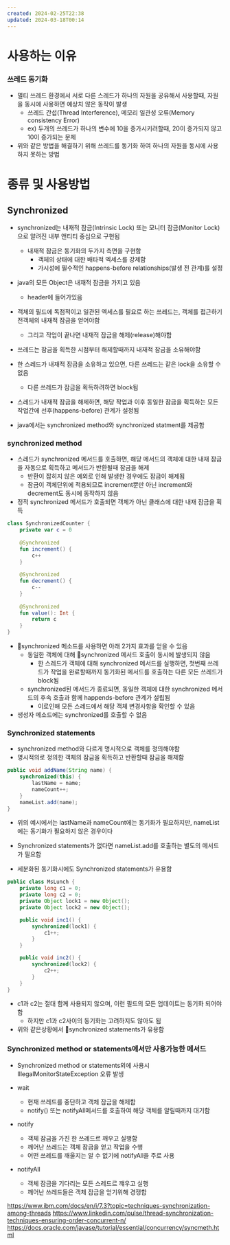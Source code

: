 ```yaml
---
created: 2024-02-25T22:38
updated: 2024-03-18T00:14
---
```

# 사용하는 이유
### 쓰레드 동기화
- 멀티 쓰레드 환경에서 서로 다른 스레드가 하나의 자원을 공유해서 사용할때, 자원을 동시에 사용하면 예상치 않은 동작이 발생
	- 쓰레드 간섭(Thread Interference), 메모리 일관성 오류(Memory consistency Error)
	- ex) 두개의 쓰레드가 하나의 변수에 10을 증가시키려할때, 20이 증가되지 않고 10이 증가되는 문제
- 위와 같은 방법을 해결하기 위해 쓰레드를 동기화 하여 하나의 자원을 동시에 사용하지 못하는 방법

# 종류 및 사용방법

## Synchronized
- synchronized는 내재적 잠금(Intrinsic Lock) 또는 모니터 잠금(Monitor Lock)으로 알려진 내부 앤티티 중심으로 구현됨
	- 내재적 잠금은 동기화의 두가지 측면을 구현함
		- 객체의 상태에 대한 배타적 엑세스를 강제함
		- 가시성에 필수적인 happens-before relationships(발생 전 관계)를 설정
- java의 모든 Object은 내재적 잠금을 가지고 있음
	- header에 들어가있음
- 객체의 필드에 독점적이고 일관된 엑세스를 필요로 하는 쓰레드는, 객체를 접근하기전객체의 내재적 잠금을 얻어야함
	- 그리고 작업이 끝나면 내재적 잠금을 해제(release)해야함
- 쓰레드는 잠금을 획득한 시점부터 해제할때까지 내재적 잠금을 소유해야함
- 한 스레드가 내재적 잠금을 소유하고 있으면, 다른 쓰레드는 같은 lock을 소유할 수 없음
	- 다른 쓰레드가 잠금을 획득하려하면 block됨
- 스레드가 내재적 잠금을 해제하면, 해당 작업과 이후 동일한 잠금을 획득하는 모든 작업간에 선후(happens-before) 관계가 설정됨

- java에서는 synchronized method와 synchronized statment를 제공함
### synchronized method
- 스레드가 synchronized 메서드를 호출하면, 해당 메서드의 객체에 대한 내재 잠금을 자동으로 획득하고 메서드가 반환될때 잠금을 해제
	- 반환이 잡히지 않은 예외로 인해 발생한 경우에도 잠금이 해제됨
	- 잠금이 객체단위에 적용되므로 increment뿐만 아닌 increment와 decrement도 동시에 동작하지 않음
- 정적 synchronized 메서드가 호출되면 객체가 아닌 클래스에 대한 내재 잠금을 획득
```kotlin
class SynchronizedCounter {  
    private var c = 0  
  
    @Synchronized  
    fun increment() {  
        c++  
    }  
  
    @Synchronized  
    fun decrement() {  
        c--  
    }  
  
    @Synchronized  
    fun value(): Int {  
        return c  
    }  
}
```
- synchronized 메소드를 사용하면 아래 2가지 효과를 얻을 수 있음
	- 동일한 객체에 대해 synchronized 메서드 호출이 동시에 발생되지 않음
		- 한 스레드가 객체에 대해 synchronized 메서드를 실행하면, 첫번째 쓰레드가 작업을 완료할때까지 동기화된 메서드를 호출하는 다른 모든 쓰레드가 block됨
	- synchronized된 메서드가 종료되면, 동일한 객체에 대한 synchronized 메서드의 후속  호출과 함께 happends-before 관계가 설립됨
		- 이로인해 모든 스레드에서 해당 객체 변경사항을 확인할 수 있음
- 생성자 메소드에는 synchronized를 호출할 수 없음

### Synchronized statements
- synchronized method와 다르게 명시적으로 객체를 정의해야함
- 명시적의로 정의한 객체의 잠금을 획득하고 반환할때 잠금을 해제함
```java
public void addName(String name) {
    synchronized(this) {
        lastName = name;
        nameCount++;
    }
    nameList.add(name);
}
```
- 위의 예시에서는 lastName과 nameCount에는 동기화가 필요하지만, nameList에는 동기화가 필요하지 않은 경우이다
- Synchronized statements가 없다면 nameList.add를 호출하는 별도의 메서드가 필요함

- 세분화된 동기화시에도 Synchronized statements가 유용함
```java
public class MsLunch {
    private long c1 = 0;
    private long c2 = 0;
    private Object lock1 = new Object();
    private Object lock2 = new Object();

    public void inc1() {
        synchronized(lock1) {
            c1++;
        }
    }

    public void inc2() {
        synchronized(lock2) {
            c2++;
        }
    }
}
```
- c1과 c2는 절대 함께 사용되지 않으며, 이런 필드의 모든 업데이트는 동기화 되어야함
	- 하지만 c1과 c2사이의 동기화는 고려하지도 않아도 됨
- 위와 같은상황에서 synchronized statements가 유용함

### Synchronized method or statements에서만 사용가능한 메서드
- Synchronized method or statements외에 사용시 IllegalMonitorStateException 오류 발생

- wait
	- 현재 쓰레드를 중단하고 객체 잠금을 해제함
	 - notify() 또는 notifyAll메서드를 호출하여 해당 객체를 알릴때까지 대기함
- notify
	- 객체 잠금을 가진 한 쓰레드르 깨우고 실행함
	- 깨어난 쓰레드는 객체 잠금을 얻고 작업을 수행
	- 어떤 쓰레드를 깨울지는 알 수 없기에 notifyAll을 주로 사용
- notifyAll
	- 객체 잠금을 기다리는 모든 스레드르 꺠우고 실행
	- 깨어난 쓰레드들은 객체 잠금을 얻기위해 경쟁함



https://www.ibm.com/docs/en/i/7.3?topic=techniques-synchronization-among-threads
https://www.linkedin.com/pulse/thread-synchronization-techniques-ensuring-order-concurrent-n/
https://docs.oracle.com/javase/tutorial/essential/concurrency/syncmeth.html